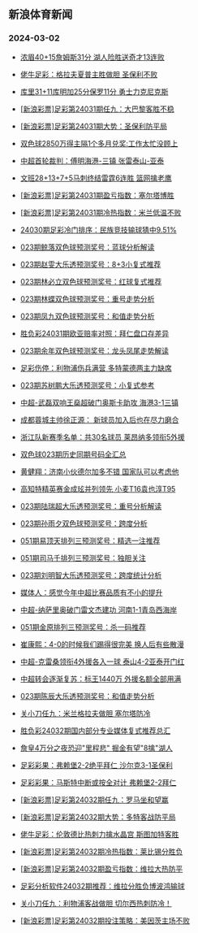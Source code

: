 ## 新浪体育新闻 
### 2024-03-02

+ [浓眉40+15詹姆斯31分 湖人险胜送奇才13连败](https://sports.sina.com.cn/basketball/nba/2024-03-01/doc-inakuyai0422528.shtml)

+ [佬牛足彩：格拉夫夏普主胜做胆 圣保利不败](https://sports.sina.com.cn/l/2024-03-01/doc-inakupnu4591188.shtml)

+ [库里31+11库明加25分保罗11分 勇士力克尼克斯](https://sports.sina.com.cn/basketball/nba/2024-03-01/doc-inakutus8615713.shtml)

+ [[新浪彩票]足彩第24031期任九：大巴黎客胜不稳](https://sports.sina.com.cn/l/2024-03-01/doc-inakuieu7909239.shtml)

+ [[新浪彩票]足彩第24031期大势：圣保利防平局](https://sports.sina.com.cn/l/2024-03-01/doc-inakuier0691776.shtml)

+ [双色球2850万得主隔1个多月兑奖:工作太忙没顾上](https://sports.sina.com.cn/l/2024-03-01/doc-inakszmn9416396.shtml)

+ [中超首轮裁判：傅明海港-三镇 张雷泰山-亚泰](https://sports.sina.com.cn/china/2024-03-01/doc-inakutus4488608.shtml)

+ [文班28+13+7+5马刺终结雷霆6连胜 篮网擒老鹰](https://sports.sina.com.cn/basketball/nba/2024-03-01/doc-inakutus8634653.shtml)

+ [[新浪彩票]足彩第24031期盈亏指数：塞尔塔博胜](https://sports.sina.com.cn/l/2024-03-01/doc-inakuieu7910814.shtml)

+ [[新浪彩票]足彩第24031期冷热指数：米兰低温不败](https://sports.sina.com.cn/l/2024-03-01/doc-inakuieu7909770.shtml)

+ [24030期足彩冷门排序：民族竞技输球猜中9.51%](https://sports.sina.com.cn/l/2024-03-01/doc-inakutus4496178.shtml)

+ [023期鲸落双色球预测奖号：蓝球分析解读](https://sports.sina.com.cn/l/2024-03-01/doc-inakutus8640648.shtml)

+ [023期赵雯大乐透预测奖号：8+3小复式推荐](https://sports.sina.com.cn/l/2024-03-01/doc-inakuyaq4397660.shtml)

+ [023期林必立双色球预测奖号：红球复式推荐](https://sports.sina.com.cn/l/2024-03-01/doc-inakuyai0408348.shtml)

+ [023期林蝶双色球预测奖号：重号走势分析](https://sports.sina.com.cn/l/2024-03-01/doc-inakuyai0408169.shtml)

+ [023期凤九双色球预测奖号：和值走势分析](https://sports.sina.com.cn/l/2024-03-01/doc-inakutuq7738094.shtml)

+ [胜负彩24031期欧亚赔率对照：拜仁盘口存差异](https://sports.sina.com.cn/l/2024-03-01/doc-inakutus8624490.shtml)

+ [023期余年双色球预测奖号：龙头凤尾走势解读](https://sports.sina.com.cn/l/2024-03-01/doc-inakutus8641353.shtml)

+ [足彩伤停：利物浦伤兵满营 多特蒙德两主力缺席](https://sports.sina.com.cn/l/2024-03-01/doc-inakvksk8343131.shtml)

+ [023期苏树鹏大乐透预测奖号：小复式参考](https://sports.sina.com.cn/l/2024-03-01/doc-inakuyaq4398059.shtml)

+ [中超-武磊双响王燊超破门奥斯卡助攻 海港3-1三镇](https://sports.sina.com.cn/china/j/2024-03-01/doc-inakvvhe8154462.shtml)

+ [成都蓉城主帅徐正源： 新球员加入后也在尽力磨合](https://sports.sina.com.cn/china/j/2024-03-01/doc-inakvqyh4128417.shtml)

+ [浙江队新赛季名单：共30名球员 莱昂纳多领衔5外援](https://sports.sina.com.cn/china/j/2024-03-01/doc-inakvqye7352662.shtml)

+ [双色球023期历史同期号码全汇总](https://sports.sina.com.cn/l/2024-03-01/doc-inakutuq7711964.shtml)

+ [黄健翔：济南小伙德尔加多不错 国家队可以考虑他](https://sports.sina.com.cn/china/j/2024-03-01/doc-inakvqye7364038.shtml)

+ [高知特精英赛金成玹并列领先 小麦T16袁也淳T95](https://sports.sina.com.cn/golf/pgatour/2024-03-01/doc-inakupnu8728867.shtml)

+ [023期陆瑞超大乐透预测奖号：重号分析解读](https://sports.sina.com.cn/l/2024-03-01/doc-inakuyaq8525672.shtml)

+ [023期孙雨夕双色球预测奖号：跨度分析](https://sports.sina.com.cn/l/2024-03-01/doc-inakutus8640823.shtml)

+ [051期易顶天排列三预测奖号：精选一注推荐](https://sports.sina.com.cn/l/2024-03-01/doc-inakuyai0440533.shtml)

+ [051期司马千排列三预测奖号：独胆关注](https://sports.sina.com.cn/l/2024-03-01/doc-inakuyai0439033.shtml)

+ [023期刘明智大乐透预测奖号：跨度统计分析](https://sports.sina.com.cn/l/2024-03-01/doc-inakuyaq8525975.shtml)

+ [媒体人：感觉今年中超比赛品质有不小的提升](https://sports.sina.com.cn/china/j/2024-03-01/doc-inakvqye7363643.shtml)

+ [中超-纳萨里奥破门雷文杰建功 河南1-1青岛西海岸](https://sports.sina.com.cn/china/j/2024-03-01/doc-inakvqyh8280781.shtml)

+ [051期金原排列三预测奖号：杀一码推荐](https://sports.sina.com.cn/l/2024-03-01/doc-inakuyaq4431144.shtml)

+ [崔康熙：4-0的时候我们踢得很完美 换人后有些散漫](https://sports.sina.com.cn/china/j/2024-03-01/doc-inakvqye7352145.shtml)

+ [中超-克雷桑领衔4外援各入一球 泰山4-2亚泰开门红](https://sports.sina.com.cn/china/j/2024-03-01/doc-inakvqyh8260351.shtml)

+ [中超转会逐渐复苏：标王1440万 外援名额全部用满](https://sports.sina.com.cn/china/2024-03-01/doc-inakupnu4600069.shtml)

+ [023期陈辰大乐透预测奖号：和值走势分析](https://sports.sina.com.cn/l/2024-03-01/doc-inakuyaq4397884.shtml)

+ [关小刀任九：米兰格拉夫做胆 塞尔塔防冷](https://sports.sina.com.cn/l/2024-03-01/doc-inakvekn8440815.shtml)

+ [胜负彩24032期国内部分专业媒体复式推荐总汇](https://sports.sina.com.cn/l/2024-03-01/doc-inakvekn4320671.shtml)

+ [詹皇4万分之夜恐迎"里程悲" 掘金有望"8擒"湖人](https://sports.sina.com.cn/l/2024-03-02/doc-inakvksk8342635.shtml)

+ [足彩彩果：弗赖堡2-2绝平拜仁 沙尔克3-1圣保利](https://sports.sina.com.cn/l/2024-03-02/doc-inakwsms6787607.shtml)

+ [足彩彩果：马斯特中断或按全对计 弗赖堡2-2拜仁](https://sports.sina.com.cn/l/2024-03-02/doc-inakwsms6787607.shtml)

+ [[新浪彩票]足彩第24032期任九：罗马坐和望赢](https://sports.sina.com.cn/l/2024-03-02/doc-inakwsmn9585974.shtml)

+ [[新浪彩票]足彩第24032期大势：多特客战防平局](https://sports.sina.com.cn/l/2024-03-02/doc-inakwsmu7697950.shtml)

+ [佬牛足彩：伦敦德比热刺力擒水晶宫 斯图加特客胜](https://sports.sina.com.cn/l/2024-03-02/doc-inakwwtq6692400.shtml)

+ [[新浪彩票]足彩第24032期冷热指数：莱比锡分胜负](https://sports.sina.com.cn/l/2024-03-02/doc-inakwsmu3567477.shtml)

+ [[新浪彩票]足彩第24032期盈亏指数：维拉大热防平](https://sports.sina.com.cn/l/2024-03-02/doc-inakwsms6789968.shtml)

+ [足彩分析软件24032期推荐：维拉分胜负博波鸿输球](https://sports.sina.com.cn/l/2024-03-02/doc-inakwsmu3570688.shtml)

+ [关小刀任九：利物浦客战做胆 切尔西热刺防冷！](https://sports.sina.com.cn/l/2024-03-02/doc-inakxiin3268219.shtml)

+ [[新浪彩票]足彩第24032期投注策略：美因茨主场不败](https://sports.sina.com.cn/l/2024-03-02/doc-inakwsmu3566962.shtml)

